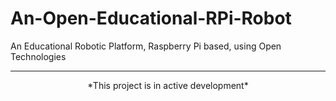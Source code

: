 # An-Open-Educational-RPi-Robot
An Educational Robotic Platform, Raspberry Pi based, using Open Technologies

---
<p align="center">
*This project is in active development*
</p>
